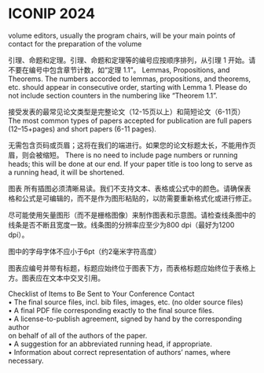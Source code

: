 
# ICONIP 2024
volume editors, usually the program chairs, will be your main points of contact
for the preparation of the volume


引理、命题和定理。引理、命题和定理等的编号应按顺序排列，从引理 1 开始。请不要在编号中包含章节计数，如“定理 1.1”。
Lemmas, Propositions, and Theorems. The numbers accorded to lemmas, propositions, and theorems, etc. should appear in consecutive order, starting with Lemma 1.
Please do not include section counters in the numbering like “Theorem 1.1”.


接受发表的最常见论文类型是完整论文（12-15页以上）和简短论文（6-11页）   The most common types of papers accepted for publication are full papers (12–15+pages) and short papers (6-11 pages).


无需包含页码或页眉；这将在我们的端进行。如果您的论文标题太长，不能用作页眉，则会被缩短。
There is no need to include page numbers or running heads; this will be done at our
end. If your paper title is too long to serve as a running head, it will be shortened. 


图表
所有插图必须清晰易读。我们不支持文本、表格或公式中的颜色。请确保表格和公式是可编辑的，而不是作为图形粘贴的，以防需要重新格式化或进行修正。

尽可能使用矢量图形（而不是栅格图像）来制作图表和示意图。请检查线条图中的线条是否不断且宽度一致。线条图的分辨率应至少为800 dpi（最好为1200 dpi）。

图中的字母字体不应小于6pt（约2毫米字符高度）

图表应编号并带有标题，标题应始终位于图表下方，而表格标题应始终位于表格上方。图表应在文本中交叉引用。


Checklist of Items to Be Sent to Your Conference Contact  
• The final source files, incl. bib files, images, etc. (no older source files)  
• A final PDF file corresponding exactly to the final source files.  
• A license-to-publish agreement, signed by hand by the corresponding author  
on behalf of all of the authors of the paper.  
• A suggestion for an abbreviated running head, if appropriate.  
• Information about correct representation of authors’ names, where necessary.  


